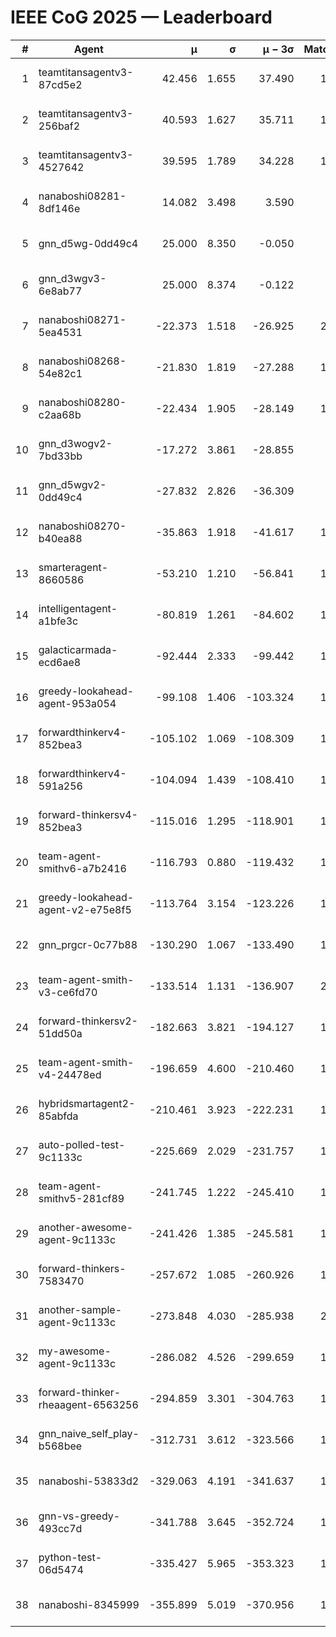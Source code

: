 # IEEE CoG 2025 — Leaderboard

| # | Agent | μ | σ | μ − 3σ | Matches | Updated |
|---:|---|---:|---:|---:|---:|---|
| 1 | teamtitansagentv3-87cd5e2 | 42.456 | 1.655 | 37.490 | 1820 | 2025-08-29 00:57 |
| 2 | teamtitansagentv3-256baf2 | 40.593 | 1.627 | 35.711 | 1840 | 2025-08-29 00:57 |
| 3 | teamtitansagentv3-4527642 | 39.595 | 1.789 | 34.228 | 1860 | 2025-08-29 00:57 |
| 4 | nanaboshi08281-8df146e | 14.082 | 3.498 | 3.590 | 50 | 2025-08-29 00:57 |
| 5 | gnn_d5wg-0dd49c4 | 25.000 | 8.350 | -0.050 | 40 | 2025-08-29 00:57 |
| 6 | gnn_d3wgv3-6e8ab77 | 25.000 | 8.374 | -0.122 | 98 | 2025-08-29 00:57 |
| 7 | nanaboshi08271-5ea4531 | -22.373 | 1.518 | -26.925 | 2200 | 2025-08-29 00:57 |
| 8 | nanaboshi08268-54e82c1 | -21.830 | 1.819 | -27.288 | 1580 | 2025-08-29 00:57 |
| 9 | nanaboshi08280-c2aa68b | -22.434 | 1.905 | -28.149 | 1660 | 2025-08-29 00:57 |
| 10 | gnn_d3wogv2-7bd33bb | -17.272 | 3.861 | -28.855 | 88 | 2025-08-29 00:57 |
| 11 | gnn_d5wgv2-0dd49c4 | -27.832 | 2.826 | -36.309 | 100 | 2025-08-29 00:57 |
| 12 | nanaboshi08270-b40ea88 | -35.863 | 1.918 | -41.617 | 1900 | 2025-08-29 00:57 |
| 13 | smarteragent-8660586 | -53.210 | 1.210 | -56.841 | 1504 | 2025-08-29 00:57 |
| 14 | intelligentagent-a1bfe3c | -80.819 | 1.261 | -84.602 | 1669 | 2025-08-29 00:57 |
| 15 | galacticarmada-ecd6ae8 | -92.444 | 2.333 | -99.442 | 1660 | 2025-08-29 00:57 |
| 16 | greedy-lookahead-agent-953a054 | -99.108 | 1.406 | -103.324 | 1738 | 2025-08-29 00:57 |
| 17 | forwardthinkerv4-852bea3 | -105.102 | 1.069 | -108.309 | 1440 | 2025-08-29 00:57 |
| 18 | forwardthinkerv4-591a256 | -104.094 | 1.439 | -108.410 | 1579 | 2025-08-29 00:57 |
| 19 | forward-thinkersv4-852bea3 | -115.016 | 1.295 | -118.901 | 1459 | 2025-08-29 00:57 |
| 20 | team-agent-smithv6-a7b2416 | -116.793 | 0.880 | -119.432 | 1800 | 2025-08-29 00:57 |
| 21 | greedy-lookahead-agent-v2-e75e8f5 | -113.764 | 3.154 | -123.226 | 1770 | 2025-08-29 00:57 |
| 22 | gnn_prgcr-0c77b88 | -130.290 | 1.067 | -133.490 | 1730 | 2025-08-29 00:57 |
| 23 | team-agent-smith-v3-ce6fd70 | -133.514 | 1.131 | -136.907 | 2098 | 2025-08-29 00:57 |
| 24 | forward-thinkersv2-51dd50a | -182.663 | 3.821 | -194.127 | 1710 | 2025-08-29 00:57 |
| 25 | team-agent-smith-v4-24478ed | -196.659 | 4.600 | -210.460 | 1738 | 2025-08-29 00:57 |
| 26 | hybridsmartagent2-85abfda | -210.461 | 3.923 | -222.231 | 1615 | 2025-08-29 00:57 |
| 27 | auto-polled-test-9c1133c | -225.669 | 2.029 | -231.757 | 1760 | 2025-08-29 00:57 |
| 28 | team-agent-smithv5-281cf89 | -241.745 | 1.222 | -245.410 | 1760 | 2025-08-29 00:57 |
| 29 | another-awesome-agent-9c1133c | -241.426 | 1.385 | -245.581 | 1660 | 2025-08-29 00:57 |
| 30 | forward-thinkers-7583470 | -257.672 | 1.085 | -260.926 | 1700 | 2025-08-29 00:57 |
| 31 | another-sample-agent-9c1133c | -273.848 | 4.030 | -285.938 | 2060 | 2025-08-29 00:57 |
| 32 | my-awesome-agent-9c1133c | -286.082 | 4.526 | -299.659 | 1780 | 2025-08-29 00:57 |
| 33 | forward-thinker-rheaagent-6563256 | -294.859 | 3.301 | -304.763 | 1750 | 2025-08-29 00:57 |
| 34 | gnn_naive_self_play-b568bee | -312.731 | 3.612 | -323.566 | 1440 | 2025-08-29 00:57 |
| 35 | nanaboshi-53833d2 | -329.063 | 4.191 | -341.637 | 1480 | 2025-08-29 00:57 |
| 36 | gnn-vs-greedy-493cc7d | -341.788 | 3.645 | -352.724 | 1360 | 2025-08-29 00:57 |
| 37 | python-test-06d5474 | -335.427 | 5.965 | -353.323 | 1770 | 2025-08-29 00:57 |
| 38 | nanaboshi-8345999 | -355.899 | 5.019 | -370.956 | 1400 | 2025-08-29 00:57 |
